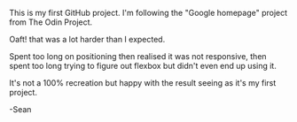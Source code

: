 This is my first GitHub project. I'm following the "Google homepage" project from The Odin Project.

Oaft! that was a lot harder than I expected.

Spent too long on positioning then realised it was not responsive, then spent too long trying to figure out flexbox but didn't even end up using it.

It's not a 100% recreation but happy with the result seeing as it's my first project.

-Sean